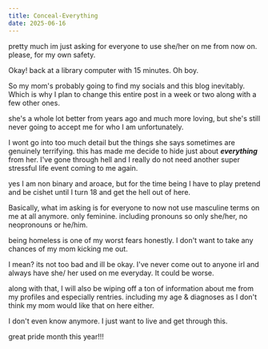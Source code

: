 ```yaml
---
title: Conceal-Everything
date: 2025-06-16
---
```

pretty much im just asking for everyone to use she/her on me from now on. please, for my own safety.

Okay! back at a library computer with 15 minutes. Oh boy. 

So my mom's probably going to find my socials and this blog inevitably. Which is why I plan to change this entire post in a week or two along with a few other ones.

she's a whole lot better from years ago and much more loving, but she's still never going to accept me for who I am unfortunately. 

I wont go into too much detail but the things she says sometimes are genuinely terrifying.  this has made me decide to hide just about ***everything*** from her. I've gone through hell and I really do not need another super stressful life event coming to me again.  

yes I am non binary and aroace, but for the time being I have to play pretend and be cishet until I turn 18 and get the hell out of here. 

Basically, what im asking is for everyone to now not use masculine terms on me at all anymore. only feminine. including pronouns so only she/her, no neopronouns or he/him. 

being homeless is one of my worst fears honestly. I don't want to take any chances of  my mom kicking me out. 

I mean? its not too bad and ill be okay. I've never come out to anyone irl and always have she/ her used on me everyday. It could be worse.

along with that, I will also be wiping off a ton of information about me from my profiles and especially rentries. including my age & diagnoses as I don't think my mom would like that on here either. 

I don't even know anymore. I just want to live and get through this. 

great pride month this year!!! 
